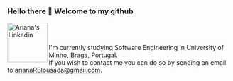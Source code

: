 ### Hello there 👋 Welcome to my github

<a href="https://www.linkedin.com/in/arianalousada/">
  <img align="left" alt="Ariana's Linkedin" width="90px" src="https://img.shields.io/badge/linkedin-%230077B5.svg?style=for-the-badge&logo=linkedin&logoColor=white" />
</a>

<br />
<br />

I'm currently studying Software Engineering in University of Minho, Braga, Portugal. <br />
If you wish to contact me you can do so by sending an email to arianaRBlousada@gmail.com.


<!-- [![Top Langs](https://github-readme-stats.vercel.app/api/top-langs/?username=AITK42&layout=compact&theme=dark)](https://github.com/AITK42/github-readme-stats) -->
<!--
**AITK42/AITK42** is a ✨ _special_ ✨ repository because its `README.md` (this file) appears on your GitHub profile.

Here are some ideas to get you started:

- 🔭 I’m currently working on ...
- 🌱 I’m currently learning ...
- 👯 I’m looking to collaborate on ...
- 🤔 I’m looking for help with ...
- 💬 Ask me about ...
- 📫 How to reach me: ...
- 😄 Pronouns: ...
- ⚡ Fun fact: ...
-->
